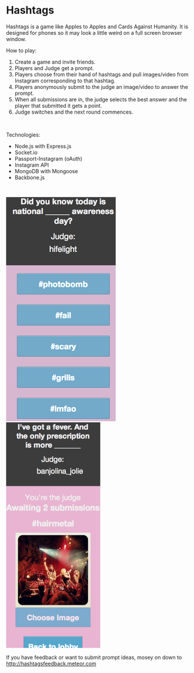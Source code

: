 Hashtags
========

Hashtags is a game like Apples to Apples and Cards Against Humanity.  It is designed for phones so it may look a little weird on a full screen browser window.
<br/>

How to play:
<ol>
<li>Create a game and invite friends.</li>
<li>Players and Judge get a prompt.</li>
<li>Players choose from their hand of hashtags and pull images/video from Instagram corresponding to that hashtag.</li>
<li>Players anonymously submit to the judge an image/video to answer the prompt.</li>
<li>When all submissions are in, the judge selects the best answer and the player that submitted it gets a point.</li>
<li>Judge switches and the next round commences.</li>
</ol>
<br/>


Technologies:
<ul>
  <li>Node.js with Express.js</li>
  <li>Socket.io</li>
  <li>Passport-Instagram (oAuth)</li>
  <li>Instagram API</li>
  <li>MongoDB with Mongoose</li>
  <li>Backbone.js</li>
</ul>
</n>
<br/>

![Alt text](screenshots/screenshot1.png)
![Alt text](screenshots/screenshot2.png)

  If you have feedback or want to submit prompt ideas, mosey on down to http://hashtagsfeedback.meteor.com